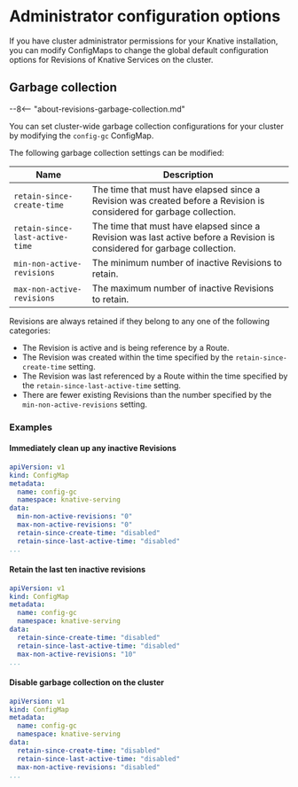 # Administrator configuration options

If you have cluster administrator permissions for your Knative installation, you can modify ConfigMaps to change the global default configuration options for Revisions of Knative Services on the cluster.

## Garbage collection

--8<-- "about-revisions-garbage-collection.md"

You can set cluster-wide garbage collection configurations for your cluster by modifying the `config-gc` ConfigMap.

The following garbage collection settings can be modified:

Name|Description
-|-
`retain-since-create-time`| The time that must have elapsed since a Revision was created before a Revision is considered for garbage collection.
`retain-since-last-active-time`| The time that must have elapsed since a Revision was last active before a Revision is considered for garbage collection.
`min-non-active-revisions`| The minimum number of inactive Revisions to retain.
`max-non-active-revisions`| The maximum number of inactive Revisions to retain.

Revisions are always retained if they belong to any one of the following categories:

- The Revision is active and is being reference by a Route.
- The Revision was created within the time specified by the `retain-since-create-time` setting.
- The Revision was last referenced by a Route within the time specified by the `retain-since-last-active-time` setting.
- There are fewer existing Revisions than the number specified by the `min-non-active-revisions` setting.

### Examples

#### Immediately clean up any inactive Revisions

```yaml
apiVersion: v1
kind: ConfigMap
metadata:
  name: config-gc
  namespace: knative-serving
data:
  min-non-active-revisions: "0"
  max-non-active-revisions: "0"
  retain-since-create-time: "disabled"
  retain-since-last-active-time: "disabled"
...
```

#### Retain the last ten inactive revisions

```yaml
apiVersion: v1
kind: ConfigMap
metadata:
  name: config-gc
  namespace: knative-serving
data:
  retain-since-create-time: "disabled"
  retain-since-last-active-time: "disabled"
  max-non-active-revisions: "10"
...
```

#### Disable garbage collection on the cluster

```yaml
apiVersion: v1
kind: ConfigMap
metadata:
  name: config-gc
  namespace: knative-serving
data:
  retain-since-create-time: "disabled"
  retain-since-last-active-time: "disabled"
  max-non-active-revisions: "disabled"
...
```
